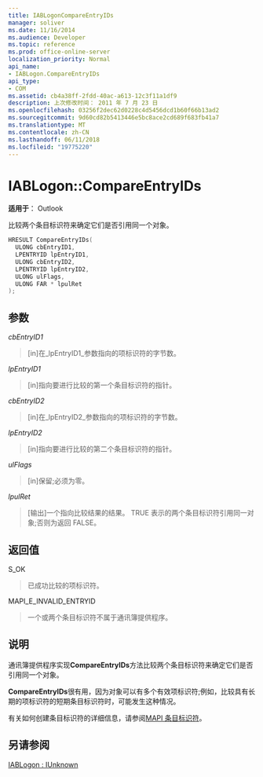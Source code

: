 ```yaml
---
title: IABLogonCompareEntryIDs
manager: soliver
ms.date: 11/16/2014
ms.audience: Developer
ms.topic: reference
ms.prod: office-online-server
localization_priority: Normal
api_name:
- IABLogon.CompareEntryIDs
api_type:
- COM
ms.assetid: cb4a38ff-2fdd-40ac-a613-12c3f11a1df9
description: 上次修改时间： 2011 年 7 月 23 日
ms.openlocfilehash: 03256f2dec62d0228c4d5456dcd1b60f66b13ad2
ms.sourcegitcommit: 9d60cd82b5413446e5bc8ace2cd689f683fb41a7
ms.translationtype: MT
ms.contentlocale: zh-CN
ms.lasthandoff: 06/11/2018
ms.locfileid: "19775220"
---
```

# <a name="iablogoncompareentryids"></a>IABLogon::CompareEntryIDs

  
  
**适用于**： Outlook 
  
比较两个条目标识符来确定它们是否引用同一个对象。
  
```cpp
HRESULT CompareEntryIDs(
  ULONG cbEntryID1,
  LPENTRYID lpEntryID1,
  ULONG cbEntryID2,
  LPENTRYID lpEntryID2,
  ULONG ulFlags,
  ULONG FAR * lpulRet
);
```

## <a name="parameters"></a>参数

 _cbEntryID1_
  
> [in]在_lpEntryID1_参数指向的项标识符的字节数。 
    
 _lpEntryID1_
  
> [in]指向要进行比较的第一个条目标识符的指针。
    
 _cbEntryID2_
  
> [in]在_lpEntryID2_参数指向的项标识符的字节数。 
    
 _lpEntryID2_
  
> [in]指向要进行比较的第二个条目标识符的指针。
    
 _ulFlags_
  
> [in]保留;必须为零。
    
 _lpulRet_
  
> [输出]一个指向比较结果的结果。 TRUE 表示的两个条目标识符引用同一对象;否则为返回 FALSE。
    
## <a name="return-value"></a>返回值

S_OK 
  
> 已成功比较的项标识符。
    
MAPI_E_INVALID_ENTRYID 
  
> 一个或两个条目标识符不属于通讯簿提供程序。
    
## <a name="remarks"></a>说明

通讯簿提供程序实现**CompareEntryIDs**方法比较两个条目标识符来确定它们是否引用同一个对象。 
  
 **CompareEntryIDs**很有用，因为对象可以有多个有效项标识符;例如，比较具有长期的项标识符的短期条目标识符时，可能发生这种情况。 
  
有关如何创建条目标识符的详细信息，请参阅[MAPI 条目标识符](mapi-entry-identifiers.md)。
  
## <a name="see-also"></a>另请参阅



[IABLogon : IUnknown](iablogoniunknown.md)

